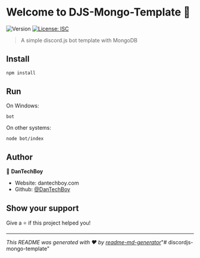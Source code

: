 # Welcome to DJS-Mongo-Template 👋
![Version](https://img.shields.io/badge/version-1.0.0-blue.svg?cacheSeconds=2592000)
[![License: ISC](https://img.shields.io/badge/License-ISC-yellow.svg)](#)

> A simple discord.js bot template with MongoDB

## Install

```sh
npm install
```

## Run

On Windows:
```
bot
```

On other systems:
```
node bot/index
```

## Author

👤 **DanTechBoy**

* Website: dantechboy.com
* Github: [@DanTechBoy](https://github.com/DanTechBoy)

## Show your support

Give a ⭐️ if this project helped you!


***
_This README was generated with ❤️ by [readme-md-generator](https://github.com/kefranabg/readme-md-generator)_"# discordjs-mongo-template" 
